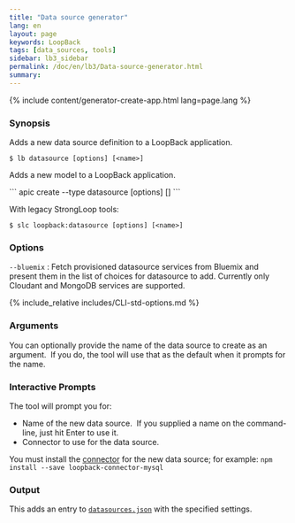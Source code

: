 ```yaml
---
title: "Data source generator"
lang: en
layout: page
keywords: LoopBack
tags: [data_sources, tools]
sidebar: lb3_sidebar
permalink: /doc/en/lb3/Data-source-generator.html
summary:
---
```


{% include content/generator-create-app.html lang=page.lang %}

### Synopsis

Adds a new data source definition to a LoopBack application.

```
$ lb datasource [options] [<name>]
```

Adds a new model to a LoopBack application.

<div id="lb3apic" class="sl-hidden" markdown="1">
```
apic create --type datasource [options] [<name>]
```
</div>

With legacy StrongLoop tools:

```
$ slc loopback:datasource [options] [<name>]
```

### Options

`--bluemix`
 : Fetch  provisioned datasource services from Bluemix and present them in the list of choices for datasource to add. Currently only Cloudant and MongoDB services are supported.

 {% include_relative includes/CLI-std-options.md %}

### Arguments

You can optionally provide the name of the data source to create as an argument.  If you do, the tool will use that as the default when it prompts for the name.

### Interactive Prompts

The tool will prompt you for:

* Name of the new data source.  If you supplied a name on the command-line, just hit Enter to use it.
* Connector to use for the data source.

You must install the [connector](Connecting-models-to-data-sources.html) for the new data source; for example: `npm install --save loopback-connector-mysql`

### Output

This adds an entry to [`datasources.json`](datasources.json.html) with the specified settings.
